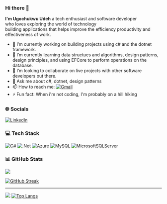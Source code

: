 ### Hi there 👋


**I'm Ugochukwu Udeh** a tech enthusiast and software developer<br> who loves exploring the world of technology<br> building applications that helps improve the efficiency productivity and effectiveness of work.

- 🔭 I’m currently working on building projects using c# and the dotnet framework.
- 🌱 I’m currently learning data structues and algorithms, design patterns, design principles, and using EFCore to perform operations on the database.
- 👯 I’m looking to collaborate on live projects with other software developers out there.
- 💬 Ask me about c#, dotnet, design patterns
- 📫 How to reach me: [![Gmail](https://img.shields.io/badge/-GMAIL-D14836?style=for-the-badge&logo=gmail&logoColor=white)](mailto:jcuudeh@gmail.com)
- ⚡ Fun fact: When i'm not coding, I'm probably on a hill hiking 



### 🌐 Socials
[![LinkedIn](https://img.shields.io/badge/-LINKEDIN-0077B5?style=for-the-badge&logo=linkedin&logoColor=white)](https://www.linkedin.com/in/ugochukwuudeh/)

 

### 💻 Tech Stack
![C#](https://img.shields.io/badge/c%23-%23239120.svg?style=for-the-badge&logo=c-sharp&logoColor=white) ![.Net](https://img.shields.io/badge/.NET-5C2D91?style=for-the-badge&logo=.net&logoColor=white) ![Azure]([https://img.shields.io/badge/html5-%0000ff.svg?style=for-the-badge&logo=html5&logoColor=white](https://img.shields.io/badge/-AZURE-0089D6?style=for-the-badge&logo=azure-devops&logoColor=white))   ![MySQL](https://img.shields.io/badge/mysql-%2300f.svg?style=for-the-badge&logo=mysql&logoColor=white) ![MicrosoftSQLServer](https://img.shields.io/badge/Microsoft%20SQL%20Sever-CC2927?style=for-the-badge&logo=microsoft%20sql%20server&logoColor=white)


### 📊 GitHub Stats
![](https://github-readme-stats.vercel.app/api?username=sixxxxxxxxxxx&theme=vision-friendly-dark&include_all_commits=true&count_private=true)

[![GitHub Streak](http://github-readme-streak-stats.herokuapp.com?user=sixxxxxxxxxxx&theme=dark)](https://git.io/streak-stats)<br>

---
[![](https://visitcount.itsvg.in/api?id=sixxxxxxxxxxx&icon=0&color=0)](https://visitcount.itsvg.in)
[![Top Langs](https://github-readme-stats.vercel.app/api/top-langs/?username=sixxxxxxxxxxx&layout=compact&theme=vision-friendly-dark)](https://github.com/lynda-nneka/github-readme-stats)
